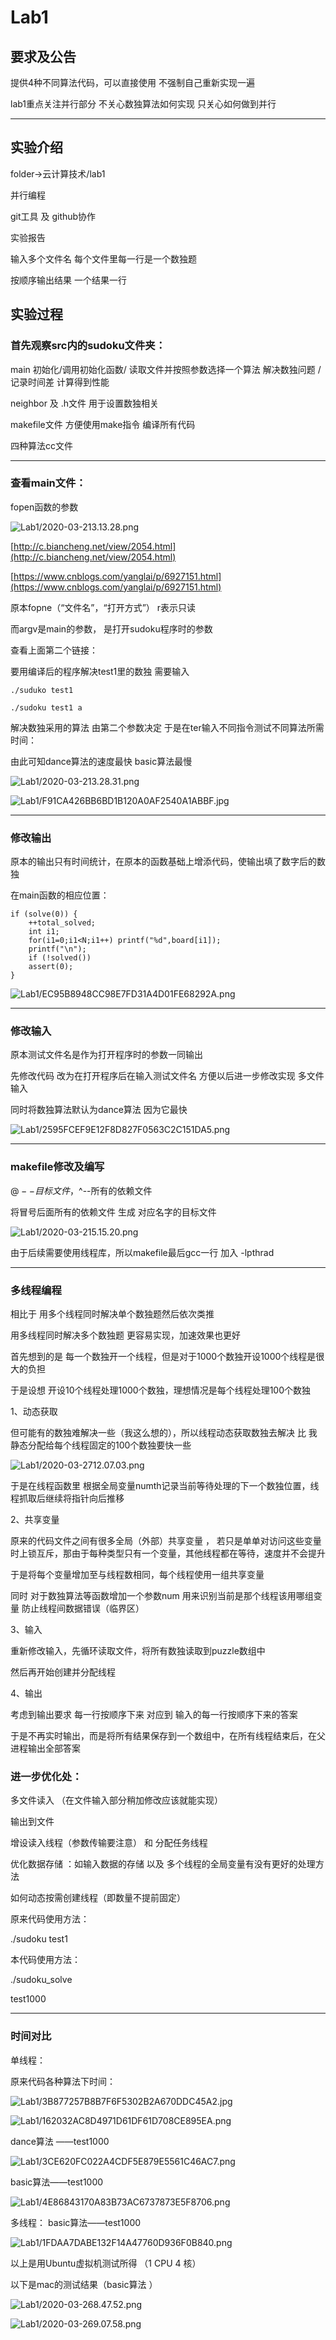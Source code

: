 # Lab1

## 要求及公告

提供4种不同算法代码，可以直接使用 不强制自己重新实现一遍

lab1重点关注并行部分 不关心数独算法如何实现 只关心如何做到并行

---

## 实验介绍

folder→云计算技术/lab1 

并行编程

git工具 及 github协作

实验报告

输入多个文件名    每个文件里每一行是一个数独题

按顺序输出结果    一个结果一行

## 实验过程

### 首先观察src内的sudoku文件夹：

main 初始化/调用初始化函数/ 读取文件并按照参数选择一个算法 解决数独问题 /记录时间差 计算得到性能

neighbor 及 .h文件 用于设置数独相关

makefile文件 方便使用make指令 编译所有代码

四种算法cc文件

---

### 查看main文件：

fopen函数的参数 

![Lab1/2020-03-213.13.28.png](Lab1/2020-03-213.13.28.png)

[http://c.biancheng.net/view/2054.html](http://c.biancheng.net/view/2054.html)

[https://www.cnblogs.com/yanglai/p/6927151.html](https://www.cnblogs.com/yanglai/p/6927151.html) 

原本fopne（“文件名”，“打开方式”） r表示只读 

而argv是main的参数， 是打开sudoku程序时的参数

查看上面第二个链接： 

要用编译后的程序解决test1里的数独 需要输入 

    ./suduko test1
    
    ./sudoku test1 a

解决数独采用的算法 由第二个参数决定 于是在ter输入不同指令测试不同算法所需时间：

由此可知dance算法的速度最快 basic算法最慢

![Lab1/2020-03-213.28.31.png](Lab1/2020-03-213.28.31.png)

![Lab1/F91CA426BB6BD1B120A0AF2540A1ABBF.jpg](Lab1/F91CA426BB6BD1B120A0AF2540A1ABBF.jpg)

---

### 修改输出

原本的输出只有时间统计，在原本的函数基础上增添代码，使输出填了数字后的数独

在main函数的相应位置：

    if (solve(0)) {        
    	++total_solved;	
    	int i1;	
    	for(i1=0;i1<N;i1++) printf("%d",board[i1]);	
    	printf("\n");	        
    	if (!solved())          
    	assert(0);      
    }

![Lab1/EC95B8948CC98E7FD31A4D01FE68292A.png](Lab1/EC95B8948CC98E7FD31A4D01FE68292A.png)

---

### 修改输入

原本测试文件名是作为打开程序时的参数一同输出 

先修改代码 改为在打开程序后在输入测试文件名 方便以后进一步修改实现 多文件输入

同时将数独算法默认为dance算法 因为它最快

![Lab1/2595FCEF9E12F8D827F0563C2C151DA5.png](Lab1/2595FCEF9E12F8D827F0563C2C151DA5.png)

---

### makefile修改及编写

$@--目标文件，$^--所有的依赖文件

将冒号后面所有的依赖文件 生成 对应名字的目标文件

![Lab1/2020-03-215.15.20.png](Lab1/2020-03-215.15.20.png)

由于后续需要使用线程库，所以makefile最后gcc一行 加入 -lpthrad

---

### 多线程编程

相比于 用多个线程同时解决单个数独题然后依次类推 

用多线程同时解决多个数独题 更容易实现，加速效果也更好

首先想到的是 每一个数独开一个线程，但是对于1000个数独开设1000个线程是很大的负担

于是设想 开设10个线程处理1000个数独，理想情况是每个线程处理100个数独

1、动态获取

但可能有的数独难解决一些（我这么想的），所以线程动态获取数独去解决 比 我静态分配给每个线程固定的100个数独要快一些

![Lab1/2020-03-2712.07.03.png](Lab1/2020-03-2712.07.03.png)

于是在线程函数里 根据全局变量numth记录当前等待处理的下一个数独位置，线程抓取后继续将指针向后推移

2、共享变量

原来的代码文件之间有很多全局（外部）共享变量 ， 若只是单单对访问这些变量时上锁互斥，那由于每种类型只有一个变量，其他线程都在等待，速度并不会提升

于是将每个变量增加至与线程数相同，每个线程使用一组共享变量

同时 对于数独算法等函数增加一个参数num 用来识别当前是那个线程该用哪组变量 防止线程间数据错误（临界区）

3、输入

重新修改输入，先循环读取文件，将所有数独读取到puzzle数组中

然后再开始创建并分配线程

4、输出

考虑到输出要求 每一行按顺序下来 对应到 输入的每一行按顺序下来的答案

于是不再实时输出，而是将所有结果保存到一个数组中，在所有线程结束后，在父进程输出全部答案



### 进一步优化处：

多文件读入 （在文件输入部分稍加修改应该就能实现）

输出到文件

增设读入线程（参数传输要注意） 和 分配任务线程

优化数据存储 ：如输入数据的存储 以及 多个线程的全局变量有没有更好的处理方法

如何动态按需创建线程（即数量不提前固定）



原来代码使用方法：

./sudoku test1

本代码使用方法：

./sudoku_solve

test1000



---

### 时间对比

单线程：

原来代码各种算法下时间：

![Lab1/3B877257B8B7F6F5302B2A670DDC45A2.jpg](Lab1/3B877257B8B7F6F5302B2A670DDC45A2.jpg)

![Lab1/162032AC8D4971D61DF61D708CE895EA.png](Lab1/162032AC8D4971D61DF61D708CE895EA.png)

dance算法 ——test1000

![Lab1/3CE620FC022A4CDF5E879E5561C46AC7.png](Lab1/3CE620FC022A4CDF5E879E5561C46AC7.png)

basic算法——test1000

![Lab1/4E86843170A83B73AC6737873E5F8706.png](Lab1/4E86843170A83B73AC6737873E5F8706.png)

多线程： basic算法——test1000

![Lab1/1FDAA7DABE132F14A47760D936F0B840.png](Lab1/1FDAA7DABE132F14A47760D936F0B840.png)

以上是用Ubuntu虚拟机测试所得 （1 CPU  4 核）

以下是mac的测试结果（basic算法 ）

![Lab1/2020-03-268.47.52.png](Lab1/2020-03-268.47.52.png)

![Lab1/2020-03-269.07.58.png](Lab1/2020-03-269.07.58.png)